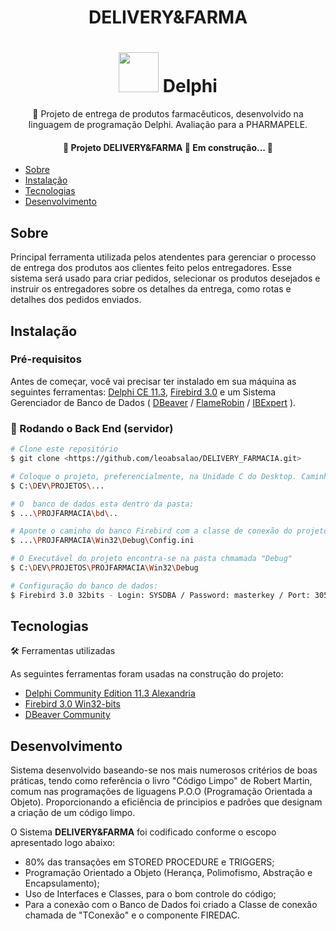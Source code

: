 <h1 align="center">DELIVERY&FARMA</h1>
<h1 align="center">
  <img height="64px" src="https://img.icons8.com/color/48/000000/delphi-ide.png"> Delphi
</h1>
<p align="center">🚀 Projeto de entrega de produtos farmacêuticos, desenvolvido na linguagem de programação Delphi. Avaliação para a PHARMAPELE.</p>
<p></p>
<p></p>
<h4 align="center"> 
	🚧  Projeto DELIVERY&FARMA  🚀 Em construção...  🚧
</h4>

<!--ts-->
   * [Sobre](#Sobre)
   * [Instalação](#instalacao)
   * [Tecnologias](#tecnologias)
   * [Desenvolvimento](#desenvolvimento) 
<!--te-->

## Sobre
<p>
	Principal ferramenta utilizada pelos atendentes para gerenciar o processo de entrega dos
produtos aos clientes feito pelos entregadores. Esse sistema será usado para criar pedidos,
selecionar os produtos desejados e instruir os entregadores sobre os detalhes da entrega,
como rotas e detalhes dos pedidos enviados.
</p>

## Instalação
### Pré-requisitos

Antes de começar, você vai precisar ter instalado em sua máquina as seguintes ferramentas:
[Delphi CE 11.3](https://www.embarcadero.com/br/products/delphi/starter/free-download), [Firebird 3.0](https://firebirdsql.org/en/firebird-3-0-10/#Win32) e um Sistema Gerenciador de Banco de Dados ( [DBeaver](https://dbeaver.io/) / [FlameRobin](http://www.flamerobin.org/) / [IBExpert](https://www.ibexpert.net/downloadcenter/) ).


### 🎲 Rodando o Back End (servidor)

```bash
# Clone este repositório
$ git clone <https://github.com/leoabsalao/DELIVERY_FARMACIA.git>

# Coloque o projeto, preferencialmente, na Unidade C do Desktop. Caminho atual: 
$ C:\DEV\PROJETOS\...

# O  banco de dados esta dentro da pasta:
$ ...\PROJFARMACIA\bd\..

# Aponte o caminho do banco Firebird com a classe de conexão do projeto através do arquivo .Ini
$ ...\PROJFARMACIA\Win32\Debug\Config.ini

# O Executável do projeto encontra-se na pasta chmamada "Debug"
$ C:\DEV\PROJETOS\PROJFARMACIA\Win32\Debug

# Configuração do banco de dados:
$ Firebird 3.0 32bits - Login: SYSDBA / Password: masterkey / Port: 3050
```

## Tecnologias 
🛠 Ferramentas utilizadas

As seguintes ferramentas foram usadas na construção do projeto:

- [Delphi Community Edition 11.3 Alexandria](https://www.embarcadero.com/br/products/delphi/starter/free-download)
- [Firebird 3.0 Win32-bits](https://firebirdsql.org/en/firebird-3-0-10/#Win32)
- [DBeaver Community](https://dbeaver.io/)

## Desenvolvimento

<p> Sistema desenvolvido baseando-se nos mais numerosos critérios de boas práticas, tendo como referência o livro "Código Limpo" de Robert Martin, comum nas programações de liguagens P.O.O (Programação Orientada a Objeto).
Proporcionando a eficiência de principios e padrôes que designam a criação de um código limpo. 

O Sistema <b>DELIVERY&FARMA</b> foi codificado conforme o escopo apresentado logo abaixo:
- 80% das transações em STORED PROCEDURE e TRIGGERS;
- Programação Orientado a Objeto (Herança, Polimofismo, Abstração e Encapsulamento);
- Uso de Interfaces e Classes, para o bom controle do código;
- Para a conexão com o Banco de Dados foi criado a Classe de conexão chamada de "TConexão" e o componente FIREDAC.
</p>

